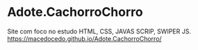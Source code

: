# Adote.CachorroChorro
Site com foco no estudo HTML, CSS, JAVAS SCRIP, SWIPER JS.
https://macedocedo.github.io/Adote.CachorroChorro/
